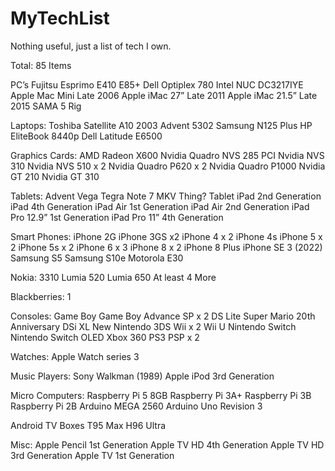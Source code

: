 # MyTechList
Nothing useful, just a list of tech I own.

Total: 85 Items

PC’s
Fujitsu Esprimo E410 E85+
Dell Optiplex 780
Intel NUC DC3217IYE
Apple Mac Mini Late 2006
Apple iMac 27” Late 2011
Apple iMac 21.5” Late 2015
SAMA 5 Rig

Laptops:
Toshiba Satellite A10 2003
Advent 5302
Samsung N125 Plus
HP EliteBook 8440p
Dell Latitude E6500

Graphics Cards:
AMD Radeon X600
Nvidia Quadro NVS 285 PCI
Nvidia NVS 310
Nvidia NVS 510 x 2
Nvidia Quadro P620 x 2
Nvidia Quadro P1000
Nvidia GT 210
Nvidia GT 310

Tablets:
Advent Vega Tegra Note 7
MKV Thing? Tablet
iPad 2nd Generation
iPad 4th Generation
iPad Air 1st Generation
iPad Air 2nd Generation
iPad Pro 12.9” 1st Generation
iPad Pro 11” 4th Generation

Smart Phones:
iPhone 2G
iPhone 3GS x2
iPhone 4 x 2
iPhone 4s
iPhone 5 x 2
iPhone 5s x 2
iPhone 6 x 3
iPhone 8 x 2
iPhone 8 Plus
iPhone SE 3 (2022)
Samsung S5
Samsung S10e
Motorola E30

Nokia:
3310
Lumia 520
Lumia 650
At least 4 More

Blackberries: 1

Consoles:
Game Boy
Game Boy Advance SP x 2
DS Lite
Super Mario 20th Anniversary DSi XL
New Nintendo 3DS
Wii x 2
Wii U
Nintendo Switch
Nintendo Switch OLED
Xbox 360
PS3
PSP x 2

Watches:
Apple Watch series 3

Music Players:
Sony Walkman (1989)
Apple iPod 3rd Generation

Micro Computers:
Raspberry Pi 5 8GB
Raspberry Pi 3A+
Raspberry Pi 3B
Raspberry Pi 2B 
Arduino MEGA 2560
Arduino Uno Revision 3

Android TV Boxes
T95 Max
H96 Ultra

Misc:
Apple Pencil 1st Generation
Apple TV HD 4th Generation
Apple TV HD 3rd Generation
Apple TV 1st Generation

